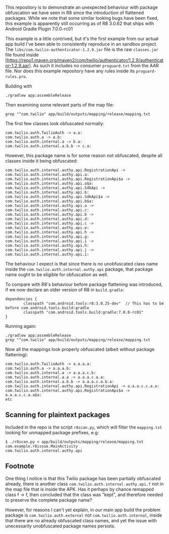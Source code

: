 
This repository is to demonstrate an unexpected behaviour with package obfuscation we have seen in R8 since the introduction of flattened packages.
While we note that some similar looking bugs have been fixed, this example is apparently still occurring as of R8 3.0.62 that ships with Android Gradle Plugin 7.0.0-rc01

This example is a little contrived, but it's the first example from our actual app build I've been able to consistently reproduce in an sandbox project.
The `libs/com.twilio-authenticator-1.2.9.jar` file is the raw `classes.jar` file found inside [https://repo1.maven.org/maven2/com/twilio/authenticator/1.2.9/authenticator-1.2.9.aar].
As such it includes no consumer `proguard.txt` from the AAR file. Nor does this example repository have any rules inside its `proguard-rules.pro`.

Building with

```
./gradlew app:assembleRelease
```

Then examining some relevant parts of the map file:

```
grep "^com.twilio" app/build/outputs/mapping/release/mapping.txt
```

The first few classes look obfuscated normally:

```
com.twilio.auth.TwilioAuth -> a.a:
com.twilio.auth.a -> a.b:
com.twilio.auth.internal.a -> b.a:
com.twilio.auth.internal.a.b.b -> c.a:
```

However, this package name is for some reason not obfuscated, despite all classes inside it being obfuscated:

```
com.twilio.auth.internal.authy.api.RegistrationApi -> com.twilio.auth.internal.authy.api.a:
com.twilio.auth.internal.authy.api.RegistrationApi$a -> com.twilio.auth.internal.authy.api.a$a:
com.twilio.auth.internal.authy.api.SdkApi -> com.twilio.auth.internal.authy.api.b:
com.twilio.auth.internal.authy.api.SdkApi$a -> com.twilio.auth.internal.authy.api.b$a:
com.twilio.auth.internal.authy.api.a -> com.twilio.auth.internal.authy.api.c:
com.twilio.auth.internal.authy.api.b -> com.twilio.auth.internal.authy.api.d:
com.twilio.auth.internal.authy.api.c -> com.twilio.auth.internal.authy.api.e:
com.twilio.auth.internal.authy.api.h -> com.twilio.auth.internal.authy.api.g:
com.twilio.auth.internal.authy.api.i -> com.twilio.auth.internal.authy.api.h:
com.twilio.auth.internal.authy.api.j -> com.twilio.auth.internal.authy.api.i:
```

The behaviour I expect is that since there is no unobfuscated class name inside the `com.twilio.auth.internal.authy.api` package, that package name ought to be eligible for obfuscation as well.

To compare with R8's behaviour before package flattening was introduced, 
if we now declare an older version of R8 in `build.gradle`:

```
dependencies {
        classpath "com.android.tools:r8:3.0.25-dev"  // This has to be before com.android.tools.build:gradle
        classpath "com.android.tools.build:gradle:7.0.0-rc01"
}
```

Running again:

```
./gradlew app:assembleRelease
grep "^com.twilio" app/build/outputs/mapping/release/mapping.txt
```

Now all the mappings look properly obfuscated (albeit without package flattening):

```
com.twilio.auth.TwilioAuth -> a.a.a.a:
com.twilio.auth.a -> a.a.a.b:
com.twilio.auth.internal.a -> a.a.a.c.b:
com.twilio.auth.internal.a.a -> a.a.a.c.a.a:
com.twilio.auth.internal.a.b.b -> a.a.a.c.a.b.a:
com.twilio.auth.internal.authy.api.RegistrationApi -> a.a.a.c.c.a.a:
com.twilio.auth.internal.authy.api.RegistrationApi$a -> a.a.a.c.c.a.a$a:
etc
```

## Scanning for plaintext packages

Included in the repo is the script `r8scan.py`, which will filter the `mapping.txt` looking for unmapped package prefixes, e.g:

```
$ ./r8scan.py < app/build/outputs/mapping/release/mapping.txt
com.example.r8issue.MainActivity
com.twilio.auth.internal.authy.api
```

## Footnote

One thing I notice is that this Twilio package has been partially obfuscated already, there is another class `com.twilio.auth.internal.authy.api.f` not in the map file that is inside the APK.
Has it perhaps by chance remapped class f -> f, then concluded that the class was "kept", and therefore needed to preserve the complete package name?

However, for reasons I can't yet explain, in our main app build the problem package is `com.twilio.auth.external` not `com.twilio.auth.internal`, inside that there are no already obfuscated class names, and yet the issue with unecessarily unobfuscated package names persists.
